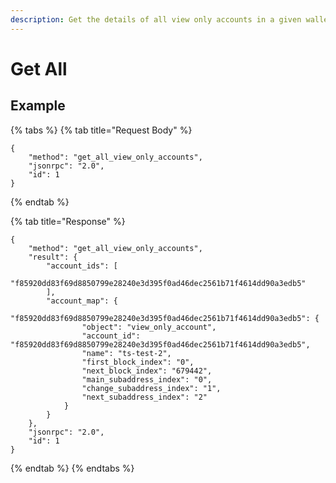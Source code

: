 ```yaml
---
description: Get the details of all view only accounts in a given wallet.
---
```


# Get All

## Example

{% tabs %}
{% tab title="Request Body" %}
```
{
    "method": "get_all_view_only_accounts",
    "jsonrpc": "2.0",
    "id": 1
}
```
{% endtab %}

{% tab title="Response" %}
```
{
    "method": "get_all_view_only_accounts",
    "result": {
        "account_ids": [
            "f85920dd83f69d8850799e28240e3d395f0ad46dec2561b71f4614dd90a3edb5"
        ],
        "account_map": {
            "f85920dd83f69d8850799e28240e3d395f0ad46dec2561b71f4614dd90a3edb5": {
                "object": "view_only_account",
                "account_id": "f85920dd83f69d8850799e28240e3d395f0ad46dec2561b71f4614dd90a3edb5",
                "name": "ts-test-2",
                "first_block_index": "0",
                "next_block_index": "679442",
                "main_subaddress_index": "0",
                "change_subaddress_index": "1",
                "next_subaddress_index": "2"
            }
        }
    },
    "jsonrpc": "2.0",
    "id": 1
}
```
{% endtab %}
{% endtabs %}
